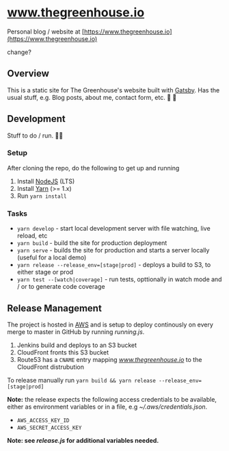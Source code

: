 # www.thegreenhouse.io
Personal blog / website at [https://www.thegreenhouse.io](https://www.thegreenhouse.io)

change?

## Overview
This is a static site for The Greenhouse's website built with [Gatsby](https://www.gatsbyjs.org/).  Has the usual stuff, e.g. Blog posts, about me, contact form, etc.  🌟 💯

## Development
Stuff to do / run. 🏃‍♂️

### Setup
After cloning the repo, do the following to get up and running
1. Install [NodeJS](https://nodejs.org/en/) (LTS)
1. Install [Yarn](https://yarnpkg.com/en/) (>= 1.x)
1. Run `yarn install`

### Tasks
- `yarn develop` - start local development server with file watching, live reload, etc
- `yarn build` - build the site for production deployment
- `yarn serve` - builds the site for production and starts a server locally (useful for a local demo)
- `yarn release --release_env=[stage|prod]` - deploys a build to S3, to either stage or prod
- `yarn test --[watch|coverage]` - run tests, opttionally in watch mode and / or to generate code coverage

## Release Management
The project is hosted in [AWS](https://aws.amazon.com/) and is setup to deploy continously on every merge to master in GitHub by running _running.js_.
1. Jenkins build and deploys to an S3 bucket
1. CloudFront fronts this S3 bucket
1. Route53 has a `CNAME` entry mapping _www.thegreenhouse.io_ to the CloudFront distrubution

To release manually run `yarn build && yarn release --release_env=[stage|prod]`

**Note:** the release expects the following access credentials to be available, either as environment variables or in a file, e.g _~/.aws/credentials.json_.
- `AWS_ACCESS_KEY_ID`
- `AWS_SECRET_ACCESS_KEY`


**Note: see _release.js_ for additional variables needed.**